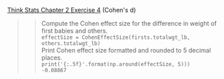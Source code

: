[Think Stats Chapter 2 Exercise 4](http://greenteapress.com/thinkstats2/html/thinkstats2003.html#toc24) (Cohen's d)

> > Compute the Cohen effect size for the difference in weight of first babies and others.  
`effectSize = CohenEffectSize(firsts.totalwgt_lb, others.totalwgt_lb)`    
Print Cohen effect size formatted and rounded to 5 decimal places.  
`print('{:.5f}'.format(np.around(effectSize, 5)))`  
`-0.08867`
